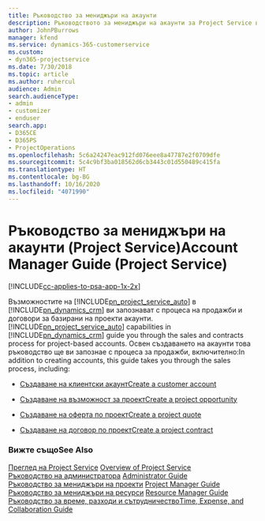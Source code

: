 ```yaml
---
title: Ръководство за мениджъри на акаунти
description: Ръководството за мениджъри на акаунти за Project Service ви запознава с процеса на продажби и договори за базирани на проекти акаунти.
author: JohnPBurrows
manager: kfend
ms.service: dynamics-365-customerservice
ms.custom:
- dyn365-projectservice
ms.date: 7/30/2018
ms.topic: article
ms.author: ruhercul
audience: Admin
search.audienceType:
- admin
- customizer
- enduser
search.app:
- D365CE
- D365PS
- ProjectOperations
ms.openlocfilehash: 5c6a24247eac912fd076eee8a47787e2f0709dfe
ms.sourcegitcommit: 5c4c9bf3ba018562d6cb3443c01d550489c415fa
ms.translationtype: HT
ms.contentlocale: bg-BG
ms.lasthandoff: 10/16/2020
ms.locfileid: "4071990"
---
```

# <a name="account-manager-guide-project-service"></a><span data-ttu-id="1333d-103">Ръководство за мениджъри на акаунти (Project Service)</span><span class="sxs-lookup"><span data-stu-id="1333d-103">Account Manager Guide (Project Service)</span></span>

[!INCLUDE[cc-applies-to-psa-app-1x-2x](../includes/cc-applies-to-psa-app-1x-2x.md)]

<span data-ttu-id="1333d-104">Възможностите на [!INCLUDE[pn_project_service_auto](../includes/pn-project-service-auto.md)] в [!INCLUDE[pn_dynamics_crm](../includes/pn-dynamics-crm.md)] ви запознават с процеса на продажби и договори за базирани на проекти акаунти.</span><span class="sxs-lookup"><span data-stu-id="1333d-104">[!INCLUDE[pn_project_service_auto](../includes/pn-project-service-auto.md)] capabilities in [!INCLUDE[pn_dynamics_crm](../includes/pn-dynamics-crm.md)] guide you through the sales and contracts process for project-based accounts.</span></span> <span data-ttu-id="1333d-105">Освен създаването на акаунти това ръководство ще ви запознае с процеса за продажби, включително:</span><span class="sxs-lookup"><span data-stu-id="1333d-105">In addition to creating accounts, this guide takes you through the sales process, including:</span></span>  
  
-   [<span data-ttu-id="1333d-106">Създаване на клиентски акаунт</span><span class="sxs-lookup"><span data-stu-id="1333d-106">Create a customer account</span></span>](../psa/create-customer-account.md)  
  
-   [<span data-ttu-id="1333d-107">Създаване на възможност за проект</span><span class="sxs-lookup"><span data-stu-id="1333d-107">Create a project opportunity</span></span>](../psa/create-project-opportunity.md)  
  
-   [<span data-ttu-id="1333d-108">Създаване на оферта по проект</span><span class="sxs-lookup"><span data-stu-id="1333d-108">Create a project quote</span></span>](../psa/create-project-quote.md)  
  
-   [<span data-ttu-id="1333d-109">Създаване на договор по проект</span><span class="sxs-lookup"><span data-stu-id="1333d-109">Create a project contract</span></span>](../psa/create-project-contract.md)  
  
  
### <a name="see-also"></a><span data-ttu-id="1333d-110">Вижте също</span><span class="sxs-lookup"><span data-stu-id="1333d-110">See Also</span></span>  
 <span data-ttu-id="1333d-111">[Преглед на Project Service](../psa/overview.md) </span><span class="sxs-lookup"><span data-stu-id="1333d-111">[Overview of Project Service](../psa/overview.md) </span></span>  
 <span data-ttu-id="1333d-112">[Ръководство на администратора](../psa/admin-guide.md) </span><span class="sxs-lookup"><span data-stu-id="1333d-112">[Administrator Guide](../psa/admin-guide.md) </span></span>  
 <span data-ttu-id="1333d-113">[Ръководство за мениджъри на проекти](../psa/project-manager-guide.md) </span><span class="sxs-lookup"><span data-stu-id="1333d-113">[Project Manager Guide](../psa/project-manager-guide.md) </span></span>  
 <span data-ttu-id="1333d-114">[Ръководство за мениджъри на ресурси](../psa/resource-manager-guide.md) </span><span class="sxs-lookup"><span data-stu-id="1333d-114">[Resource Manager Guide](../psa/resource-manager-guide.md) </span></span>  
 [<span data-ttu-id="1333d-115">Ръководство за време, разходи и сътрудничество</span><span class="sxs-lookup"><span data-stu-id="1333d-115">Time, Expense, and Collaboration Guide</span></span>](../psa/time-expense-collaboration-guide.md)
